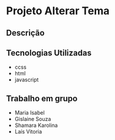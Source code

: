 # Projeto Alterar Tema
## Descrição

## Tecnologias Utilizadas
* ccss
* html
* javascript
## Trabalho em grupo
* Maria Isabel
* Gislaine Souza
* Shamara Karolina
* Laís Vitoria
